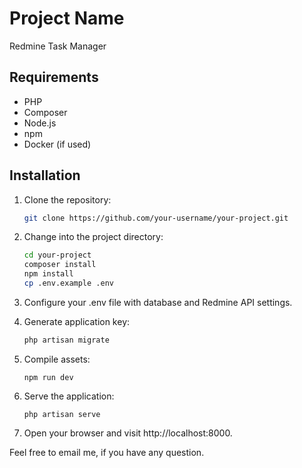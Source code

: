 # Project Name

Redmine Task Manager

## Requirements
- PHP
- Composer
- Node.js
- npm
- Docker (if used)

## Installation

1. Clone the repository:

   ```bash
   git clone https://github.com/your-username/your-project.git
    `````

2. Change into the project directory:

    ```bash
    cd your-project
    composer install
    npm install
    cp .env.example .env
    `````

3. Configure your .env file with database and Redmine API settings.

4. Generate application key:
    ```bash
    php artisan migrate
    `````
5. Compile assets:
    `````
    npm run dev
    `````
6. Serve the application:
    `````
    php artisan serve
    `````
7. Open your browser and visit http://localhost:8000.


Feel free to email me, if you have any question.